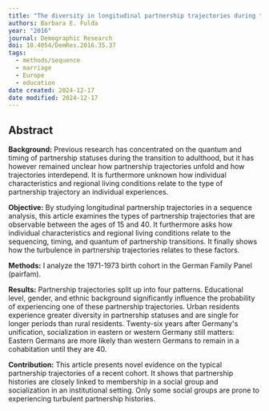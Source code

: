 ```yaml
---
title: "The diversity in longitudinal partnership trajectories during the transition to adulthood: How is it related to individual characteristics and regional living conditions?"
authors: Barbara E. Fulda
year: "2016"
journal: Demographic Research
doi: 10.4054/DemRes.2016.35.37
tags:
  - methods/sequence
  - marriage
  - Europe
  - education
date created: 2024-12-17
date modified: 2024-12-17
---
```


## Abstract

**Background:** Previous research has concentrated on the quantum and timing of partnership statuses during the transition to adulthood, but it has however remained unclear how partnership trajectories unfold and how trajectories interdepend. It is furthermore unknown how individual characteristics and regional living conditions relate to the type of partnership trajectory an individual experiences.

**Objective:** By studying longitudinal partnership trajectories in a sequence analysis, this article examines the types of partnership trajectories that are observable between the ages of 15 and 40. It furthermore asks how individual characteristics and regional living conditions relate to the sequencing, timing, and quantum of partnership transitions. It finally shows how the turbulence in partnership trajectories relates to these factors.

**Methods:** I analyze the 1971-1973 birth cohort in the German Family Panel (pairfam).

**Results:** Partnership trajectories split up into four patterns. Educational level, gender, and ethnic background significantly influence the probability of experiencing one of these partnership trajectories. Urban residents experience greater diversity in partnership statuses and are single for longer periods than rural residents. Twenty-six years after Germany's unification, socialization in eastern or western Germany still matters: Eastern Germans are more likely than western Germans to remain in a cohabitation until they are 40.

**Contribution:** This article presents novel evidence on the typical partnership trajectories of a recent cohort. It shows that partnership histories are closely linked to membership in a social group and socialization in an institutional setting. Only some social groups are prone to experiencing turbulent partnership histories.
